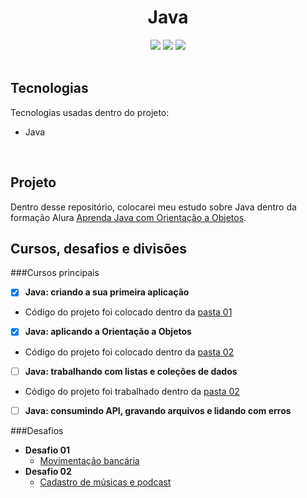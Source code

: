 <h1 align=center> Java</h1>

<!---Esses são exemplos. Veja https://shields.io para outras pessoas ou para personalizar este conjunto de escudos. Você pode querer incluir dependências, status do projeto e informações de licença aqui

https://simpleicons.org ICONS--->

<div align=center>
<img src="https://img.shields.io/github/repo-size/mellralla/Java_Alura?color=ffa6d2&label=general%20size&logo=github&logoColor=ffa6d2&style=for-the-badge"/>
<img src="https://img.shields.io/github/languages/count/mellralla/Java_Alura?&logo=academia&logoColor=ffa6d2&color=ffa6d2&label=LANGUAGES&style=for-the-badge"/>
<img src="https://img.shields.io/github/directory-file-count/mellralla/Java_Alura?&logo=onlyoffice&logoColor=ffa6d2&color=ffa6d2&label=Files&style=for-the-badge"/>
</div>

<br>

## Tecnologias

Tecnologias usadas dentro do projeto:

- Java

<br>

## Projeto

Dentro desse repositório, colocarei meu estudo sobre Java dentro da formação Alura [Aprenda Java com Orientação a Objetos](https://cursos.alura.com.br/formacao-java). 
<br>

## Cursos, desafios e divisões

###Cursos principais

- [x] **Java: criando a sua primeira aplicação**
- Código do projeto foi colocado dentro da [pasta 01](Java_Alura/01_criando_a_sua_primeira_aplicacao)
- [x] **Java: aplicando a Orientação a Objetos**
- Código do projeto foi colocado dentro da [pasta 02](Java_Alura/02_aplicando_orientacao_a_objetos)
- [ ] **Java: trabalhando com listas e coleções de dados**
- Código do projeto foi trabalhado dentro da [pasta 02](Java_Alura/02_aplicando_orientacao_a_objetos)
- [ ] **Java: consumindo API, gravando arquivos e lidando com erros**
  
###Desafios
- **Desafio 01**
  - [Movimentação bancária](Java_Alura\desafio_01_movimentacao_bancaria)
- **Desafio 02**
  - [Cadastro de músicas e podcast](Java_Alura/desafio_02_cadastro_musica_podcast_java)